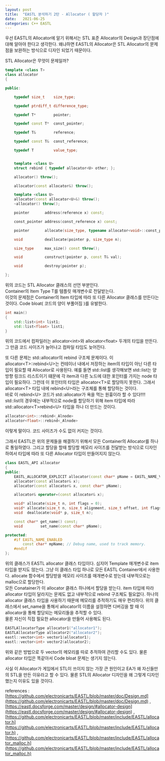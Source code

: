```yaml
---
layout: post
title:  "EASTL 분석하기 2탄 - Allocator ( 할당자 )"
date:   2021-06-25
categories: C++ EASTL
---
```


우선 EASTL의 Allocator에 알기 위해서는 STL 표준 Allocator의 Design과 장단점에 대해 알아야 한다고 생각한다. 왜냐하면 EASTL의 Allocator은 STL Allocator의 문제점을 보완하는 방식으로 디자인 되었기 때문이다.          

STL Allocator은 무엇이 문제일까?         
```cpp
template <class T>
class allocator
{

public:

    typedef size_t    size_type;

    typedef ptrdiff_t difference_type;

    typedef T*        pointer;

    typedef const T*  const_pointer;

    typedef T&        reference;

    typedef const T&  const_reference;

    typedef T         value_type;


    template <class U>
    struct rebind { typedef allocator<U> other; };

    allocator() throw();

    allocator(const allocator&) throw();

    template <class U>
    allocator(const allocator<U>&) throw();
    ~allocator() throw();

    pointer       address(reference x) const;

    const_pointer address(const_reference x) const;

    pointer       allocate(size_type, typename allocator<void>::const_pointer hint = 0);

    void          deallocate(pointer p, size_type n);

    size_type     max_size() const throw();

    void          construct(pointer p, const T& val);

    void          destroy(pointer p);

};
```

위의 코드는 STL Allocator 클래스의 선언 부분인다.      
Container의 Item Type T를 템플릿 매개변수로 전달받는다.        
이것의 문제점은 Container의 Item 타입에 따라 또 다른 Allocator 클래스를 만든다는 것이다. Code bloat( 코드의 양이 부풀어짐 )를 유발한다.         
```cpp
int main()
{
    std::list<int> list1;
    std::list<float> list1;
}
```
위의 코드에서 컴파일러는 allocator\<int\>와 allocator\<float\> 두개의 타입을 만든다. 그 만큼 코드 사이즈가 늘어나고 컴파일 타임도 늦어진다.         
     

또 다른 문제는 std::allocator의 rebind 구조체 문제이다. 이 allocator\<T\>::rebind\<U\>는 컨테이너 내에서 저장하는 item의 타입이 아닌 다른 타입이 필요할 때 Allocator로 사용된다. 예를 들면 std::list를 생각해보면 std::list는 양방향 링크드 리스트이기 떄문에 각 item과 다른 노드에 대한 포인터를 가지는 node 타입이 필요하다. 그런데 이 포인터의 타입은 allocator\<T\>로 할당하지 못한다. 그래서 allocator\<T\> 타입 내에 rebind\<U\>라는 구조체를 통해 할당하는 것이다.         
바로 이 rebind\<U\> 코드가 std::allocator가 욕을 먹는 원흉이라 할 수 있다!!!!          
std::list의 경우에는 내부적으로 node를 할당하기 위해 item 타입에 따라 std::allocator\<T\>rebind\<U\> 타입을 하나 더 만드는 것이다.     
```cpp
allocator<int>::rebind<_Alnode>
allocator<float>::rebind<_Alnode>
```
이렇게 말이다. 코드 사이즈가 수도 없이 커지는 것이다.            

그래서 EASTL은 위의 문제들을 해결하기 위해서 모든 Container의 Allocator를 하나로 통일하였다. 그리고 할당을 할때 할당할 메모리 사이즈를 전달받는 방식으로 디자인하여서 타입에 따라 또 다른 Allocator 타입이 만들어지지 않는다.         
```cpp
class EASTL_API allocator
{
public:
    EASTL_ALLOCATOR_EXPLICIT allocator(const char* pName = EASTL_NAME_VAL(EASTL_ALLOCATOR_DEFAULT_NAME));
    allocator(const allocator& x);
    allocator(const allocator& x, const char* pName);

    allocator& operator=(const allocator& x);

    void* allocate(size_t n, int flags = 0);
    void* allocate(size_t n, size_t alignment, size_t offset, int flags = 0);
    void  deallocate(void* p, size_t n);

    const char* get_name() const;
    void        set_name(const char* pName);

protected:
    #if EASTL_NAME_ENABLED
        const char* mpName; // Debug name, used to track memory.
    #endif
};
```
위의 클래스가 EASTL allocator 클래스 타입이다. 심지어 Template 매개변수로 item 타입을 받지도 않는다. 그냥 이 클래스 타입 하나로 모든 EASTL Container에서 사용한다. allocate 함수에서 할당받을 메모리 사이즈를 매개변수로 받는데 내부적으로는 malloc으로 할당한다.             
모든 Conatainer가 이 allocator 클래스 하나에서 할당을 받는다. item 타입에 따라 allocator 타입이 달라지는 문제도 없고 내부적으로 rebind 구조체도 필요없다. 하나의 allocator 클래스 타입을 사용하기 때문에 메모리를 추적하기도 매우 편리하다. 위의 클래스에서 set_name을 통해서 allocator의 이름을 설정하면 디버깅을 할 때 이 allocator을 통해 할당되는 메모리들을 추적할 수 있다.      
물론 자신이 직접 필요한 allocator을 만들어 사용해도 된다.      

```cpp
EASTLAllocatorType allocator1("allocator1");
EASTLAllocatorType allocator2("allocator2");
eastl::vector<int> vector1(allocator1);
eastl::vector<int> vector2(allocator2);
```
위와 같은 방법으로 두 vector의 메모리를 따로 추적하여 관리할 수도 있다. 물론 allocator 타입은 똑같아서 Code bloat 문제는 생기지 않는다.      

사실 이 Allocator가 게임에서 STL이 쓰이지 않는 가장 큰 원인이고 EA가 왜 자신들만의 STL을 만든 이유라고 할 수 있다. 물론 STL의 Allocator 디자인을 왜 그렇게 디자인 했는지 이유도 있을 것이다.  

references : [https://github.com/electronicarts/EASTL/blob/master/doc/Design.md](https://github.com/electronicarts/EASTL/blob/master/doc/Design.md)  ,  [https://eastl.docsforge.com/master/design/#allocator-design](https://eastl.docsforge.com/master/design/#allocator-design)  ,  [https://github.com/electronicarts/EASTL/blob/master/include/EASTL/allocator.h](https://github.com/electronicarts/EASTL/blob/master/include/EASTL/allocator.h)  ,  [https://github.com/electronicarts/EASTL/blob/master/include/EASTL/allocator_malloc.h](https://github.com/electronicarts/EASTL/blob/master/include/EASTL/allocator_malloc.h)     